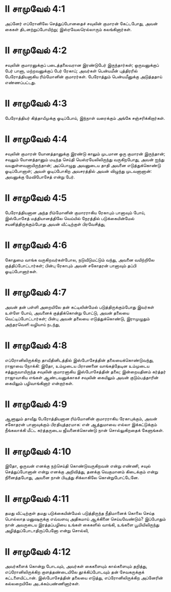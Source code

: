 # II சாமுவேல் 4:1

அப்னேர் எப்ரோனிலே செத்துப்போனதைச் சவுலின் குமாரன் கேட்டபோது, அவன் கைகள்
திடனற்றுப்போயிற்று; இஸ்ரவேலரெல்லாரும் கலங்கினார்கள்.

# II சாமுவேல் 4:2

சவுலின் குமாரனுக்குப் படைத்தலைவரான இரண்டுபேர் இருந்தார்கள்; ஒருவனுக்குப்
பேர் பானா, மற்றவனுக்குப் பேர் ரேகாப்; அவர்கள் பென்யமீன் புத்திரரில்
பேரோத்தியனாகிய ரிம்மோனின் குமாரர்கள். பேரோத்தும் பென்யமீனுக்கு
அடுத்ததாய் எண்ணப்பட்டது.

# II சாமுவேல் 4:3

பேரோத்தியர் கித்தாயீமுக்கு ஓடிப்போய், இந்நாள் வரைக்கும் அங்கே
சஞ்சரிக்கிறார்கள்.

# II சாமுவேல் 4:4

சவுலின் குமாரன் யோனத்தானுக்கு இரண்டு காலும் முடமான ஒரு குமாரன்
இருந்தான்; சவுலும் யோனத்தானும் மடிந்த செய்தி யெஸ்ரயேலிலிருந்து
வருகிறபோது, அவன் ஐந்து வயதுள்ளவனாயிருந்தான்; அப்பொழுது அவனுடைய தாதி அவனை
எடுத்துக்கொண்டு ஓடிப்போனாள்; அவள் ஓடிப்போகிற அவசரத்தில் அவன் விழுந்து
முடவனானான்: அவனுக்கு மேவிபோசேத் என்று பேர்.

# II சாமுவேல் 4:5

பேரோத்தியனான அந்த ரிம்மோனின் குமாரராகிய ரேகாபும் பானாவும் போய்,
இஸ்போசேத் மத்தியானத்திலே வெய்யில் நேரத்தில் படுக்கையின்மேல்
சயனித்திருக்கும்போது அவன் வீட்டிற்குள் பிரவேசித்து,

# II சாமுவேல் 4:6

கோதுமை வாங்க வருகிறவர்கள்போல, நடுவீடுமட்டும் வந்து, அவனை வயிற்றிலே
குத்திப்போட்டார்கள்; பின்பு ரேகாபும் அவன் சகோதரன் பானாவும் தப்பி
ஓடிப்போனார்கள்.

# II சாமுவேல் 4:7

அவன் தன் பள்ளி அறையிலே தன் கட்டிலின்மேல் படுத்திருக்கும்போது இவர்கள்
உள்ளே போய், அவனைக் குத்திக்கொன்று போட்டு, அவன் தலையை
வெட்டிப்போட்டார்கள்; பின்பு அவன் தலையை எடுத்துக்கொண்டு, இராமுழுதும்
அந்தரவெளி வழியாய் நடந்து,

# II சாமுவேல் 4:8

எப்ரோனிலிருக்கிற தாவீதினிடத்தில் இஸ்போசேத்தின் தலையைக்கொண்டுவந்து,
ராஜாவை நோக்கி: இதோ, உம்முடைய பிராணனை வாங்கத்தேடின உம்முடைய
சத்துருவாயிருந்த சவுலின் குமாரனாகிய இஸ்போசேத்தின் தலை; இன்றையதினம்
கர்த்தர் ராஜாவாகிய எங்கள் ஆண்டவனுக்காகச் சவுலின் கையிலும் அவன்
குடும்பத்தாரின் கையிலும் பழிவாங்கினார் என்றார்கள்.

# II சாமுவேல் 4:9

ஆனாலும் தாவீது பேரோத்தியனான ரிம்மோனின் குமாரராகிய ரேகாபுக்கும், அவன்
சகோதரன் பானாவுக்கும் பிரதியுத்தரமாக: என் ஆத்துமாவை எல்லா இக்கட்டுக்கும்
நீங்கலாக்கி மீட்ட கர்த்தருடைய ஜீவனைக்கொண்டு நான் சொல்லுகிறதைக்
கேளுங்கள்.

# II சாமுவேல் 4:10

இதோ, ஒருவன் எனக்கு நற்செய்தி கொண்டுவருகிறவன் என்று எண்ணி, சவுல்
செத்துப்போனான் என்று எனக்கு அறிவித்து, தனக்கு வெகுமானம் கிடைக்கும் என்று
நினைத்தபோது, அவனை நான் பிடித்து சிக்லாகிலே கொன்றுபோட்டேனே.

# II சாமுவேல் 4:11

தமது வீட்டிற்குள் தமது படுக்கையின்மேல் படுத்திருந்த நீதிமானைக் கொலை
செய்த பொல்லாத மனுஷருக்கு எவ்வளவு அதிகமாய் ஆக்கினை செய்யவேண்டும்?
இப்போதும் நான் அவருடைய இரத்தப்பழியை உங்கள் கைகளில் வாங்கி, உங்களை
பூமியிலிருந்து அழித்துப்போடாதிருப்பேனோ என்று சொல்லி,

# II சாமுவேல் 4:12

அவர்களைக் கொன்று போடவும், அவர்கள் கைகளையும் கால்களையும் தறித்து,
எப்ரோனிலிருக்கிற குளத்தண்டையிலே தூக்கிப்போடவும் தன் சேவகருக்குக்
கட்டளையிட்டான். இஸ்போசேத்தின் தலையை எடுத்து, எப்ரோனிலிருக்கிற அப்னேரின்
கல்லறையிலே அடக்கம்பண்ணினார்கள்.
